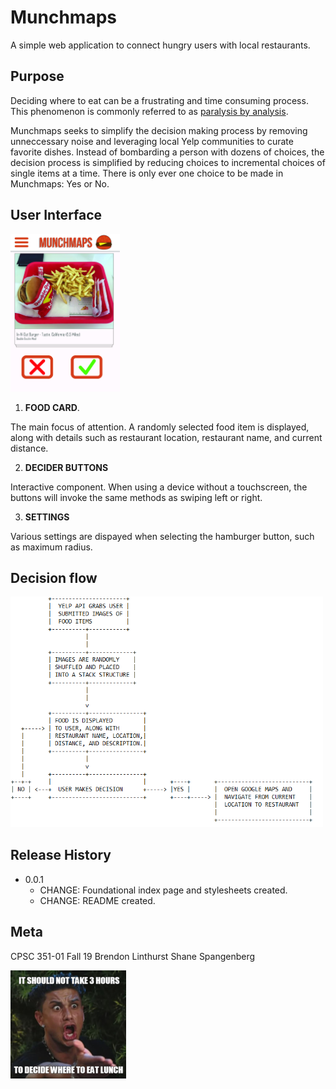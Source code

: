 # Munchmaps
A simple web application to connect hungry users with local restaurants.

## Purpose
Deciding where to eat can be a frustrating and time consuming process. This phenomenon is commonly referred to as [paralysis by analysis](https://en.wikipedia.org/wiki/Analysis_paralysis). 



Munchmaps seeks to simplify the decision making process by removing unneccessary noise and leveraging local Yelp communities to curate favorite dishes. Instead of bombarding a person with dozens of choices, the decision process is simplified by reducing choices to incremental choices of single items at a time. There is only ever one choice to be made in Munchmaps: Yes or No.

## User Interface
<img src="Documentation/MOCK_LAYOUT.jpg" width=175px>

1. **FOOD CARD**.

The main focus of attention. A randomly selected food item is displayed, along with details such as restaurant location, restaurant name, and current distance.

2. **DECIDER BUTTONS**

Interactive component. When using a device without a touchscreen, the buttons will invoke the same methods as swiping left or right.

3. **SETTINGS**

Various settings are dispayed when selecting the hamburger button, such as maximum radius.

## Decision flow

<img src="Documentation/BASIC_FLOWCHART.png" width=500px>


## Release History

* 0.0.1
    * CHANGE: Foundational index page and stylesheets created.
    * CHANGE: README created.

## Meta

CPSC 351-01 Fall 19
Brendon Linthurst
Shane Spangenberg

![Decisions](Documentation/angrydecide.png)